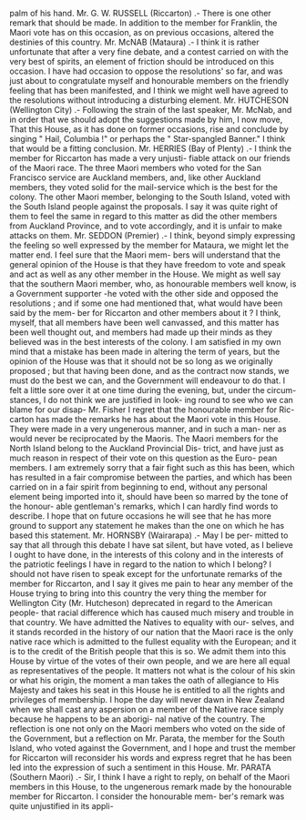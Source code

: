 palm of his hand. Mr. G. W. RUSSELL (Riccarton) .- There is one other remark that should be made. In addition to the member for Franklin, the Maori vote has on this occasion, as on previous occasions, altered the destinies of this country. Mr. McNAB (Mataura) .- I think it is rather unfortunate that after a very fine debate, and a contest carried on with the very best of spirits, an element of friction should be introduced on this occasion. I have had occasion to oppose the resolutions' so far, and was just about to congratulate myself and honourable members on the friendly feeling that has been manifested, and I think we might well have agreed to the resolutions without introducing a disturbing element. Mr. HUTCHESON (Wellington City) .- Following the strain of the last speaker, Mr. McNab, and in order that we should adopt the suggestions made by him, I now move, That this House, as it has done on former occasions, rise and conclude by singing " Hail, Columbia !" or perhaps the " Star-spangled Banner." I think that would be a fitting conclusion. Mr. HERRIES (Bay of Plenty) .- I think the member for Riccarton has made a very unjusti- fiable attack on our friends of the Maori race. The three Maori members who voted for the San Francisco service are Auckland members, and, like other Auckland members, they voted solid for the mail-service which is the best for the colony. The other Maori member, belonging to the South Island, voted with the South Island people against the proposals. I say it was quite right of them to feel the same in regard to this matter as did the other members from Auckland Province, and to vote accordingly, and it is unfair to make attacks on them. Mr. SEDDON (Premier) .- I think, beyond simply expressing the feeling so well expressed by the member for Mataura, we might let the matter end. I feel sure that the Maori mem- bers will understand that the general opinion of the House is that they have freedom to vote and speak and act as well as any other member in the House. We might as well say that the southern Maori member, who, as honourable members well know, is a Government supporter -he voted with the other side and opposed the resolutions ; and if some one had mentioned that, what would have been said by the mem- ber for Riccarton and other members about it ? I think, myself, that all members have been well canvassed, and this matter has been well thought out, and members had made up their minds as they believed was in the best interests of the colony. I am satisfied in my own mind that a mistake has been made in altering the term of years, but the opinion of the House was that it should not be so long as we originally proposed ; but that having been done, and as the contract now stands, we must do the best we can, and the Government will endeavour to do that. I felt a little sore over it at one time during the evening, but, under the circum- stances, I do not think we are justified in look- ing round to see who we can blame for our disap- Mr. Fisher I regret that the honourable member for Ric- carton has made the remarks he has about the Maori vote in this House. They were made in a very ungenerous manner, and in such a man- ner as would never be reciprocated by the Maoris. The Maori members for the North Island belong to the Auckland Provincial Dis- trict, and have just as much reason in respect of their vote on this question as the Euro- pean members. I am extremely sorry that <!-- PageHeader="\--" --> a fair fight such as this has been, which has resulted in a fair compromise between the parties, and which has been carried on in a fair spirit from beginning to end, without any personal element being imported into it, should have been so marred by the tone of the honour- able gentleman's remarks, which I can hardly find words to describe. I hope that on future occasions he will see that he has more ground to support any statement he makes than the one on which he has based this statement. Mr. HORNSBY (Wairarapa) .- May I be per- mitted to say that all through this debate I have sat silent, but have voted, as I believe I ought to have done, in the interests of this <!-- PageHeader="\--" --> colony and in the interests of the patriotic feelings I have in regard to the nation to which I belong? I should not have risen to speak except for the unfortunate remarks of the member for Riccarton, and I say it gives me pain to hear any member of the House trying to bring into this country the very thing the member for Wellington City (Mr. Hutcheson) deprecated in regard to the American people- that racial difference which has caused much misery and trouble in that country. We have admitted the Natives to equality with our- selves, and it stands recorded in the history of our nation that the Maori race is the only native race which is admitted to the fullest equality with the European; and it is to the credit of the British people that this is so. We admit them into this House by virtue of the votes of their own people, and we are here all equal as representatives of the people. It matters not what is the colour of his skin or what his origin, the moment a man takes the oath of allegiance to His Majesty and takes his seat in this House he is entitled to all the rights and privileges of membership. I hope the day will never dawn in New Zealand when we shall cast any aspersion on a member of the Native race simply because he happens to be an aborigi- nal native of the country. The reflection is one not only on the Maori members who voted on the side of the Government, but a reflection on Mr. Parata, the member for the South Island, who voted against the Government, and I hope and trust the member for Riccarton will reconsider his words and express regret that he has been led into the expression of such a sentiment in this House. Mr. PARATA (Southern Maori) .- Sir, I think I have a right to reply, on behalf of the Maori members in this House, to the ungenerous remark made by the honourable member for Riccarton. I consider the honourable mem- ber's remark was quite unjustified in its appli- 